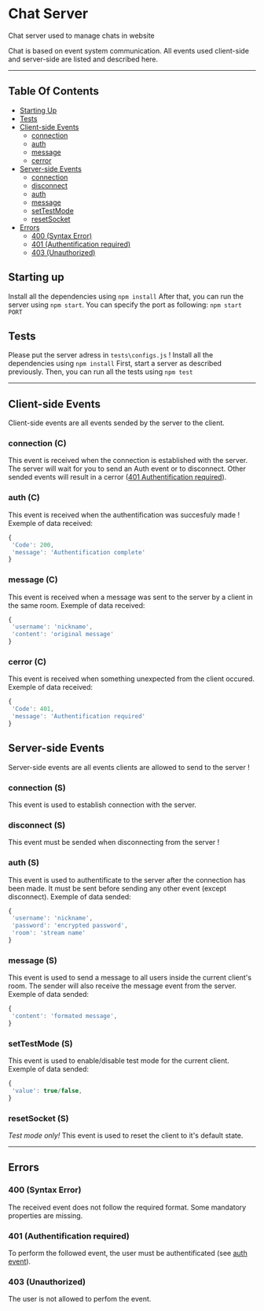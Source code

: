 # Chat Server
Chat server used to manage chats in website

Chat is based on event system communication. All events used client-side and server-side are listed and described here.

___

## Table Of Contents
* [Starting Up](#starting-up)
* [Tests](#tests)
* [Client-side Events](#client-side-events)
  * [connection](#connection-c)
  * [auth](#auth-c)
  * [message](#message-c)
  * [cerror](#cerror-c)
* [Server-side Events](#server-side-events)
  * [connection](#connection-s)
  * [disconnect](#disconnect-s)
  * [auth](#auth-s)
  * [message](#message-s)
  * [setTestMode](#settestmode-s)
  * [resetSocket](#resetsocket-s)
* [Errors](#errors)
  * [400 (Syntax Error)](#400-syntax-error)
  * [401 (Authentification required)](#401-authentification-required)
  * [403 (Unauthorized)](#403-unauthorized)

## Starting up
Install all the dependencies using `npm install`
After that, you can run the server using `npm start`.
You can specify the port as following: `npm start PORT`
## Tests
Please put the server adress in `tests\configs.js` !
Install all the dependencies using `npm install`
First, start a server as described previously.
Then, you can run all the tests using `npm test`
___
## Client-side Events
Client-side events are all events sended by the server to the client.
### connection (C)
This event is received when the connection is established with the server.
The server will wait for you to send an Auth event or to disconnect.
Other sended events will result in a cerror ([401 Authentification required](#401-authentification-required)).
### auth (C)
This event is received when the authentification was succesfuly made !
Exemple of data received:
```javascript
{
 'Code': 200,
 'message': 'Authentification complete'
}
```
### message (C)
This event is received when a message was sent to the server by a client in the same room.
Exemple of data received:
```javascript
{
 'username': 'nickname',
 'content': 'original message'
}
```
### cerror (C)
This event is received when something unexpected from the client occured.
Exemple of data received:
```javascript
{
 'Code': 401,
 'message': 'Authentification required'
}
```
## Server-side Events
Server-side events are all events clients are allowed to send to the server !
### connection (S)
This event is used to establish connection with the server.
### disconnect (S)
This event must be sended when disconnecting from the server !
### auth (S)
This event is used to authentificate to the server after the connection has been made.
It must be sent before sending any other event (except disconnect).
Exemple of data sended:
```javascript
{
 'username': 'nickname',
 'password': 'encrypted password',
 'room': 'stream name'
}
```
### message (S)
This event is used to send a message to all users inside the current client's room.
The sender will also receive the message event from the server.
Exemple of data sended:
```javascript
{
 'content': 'formated message',
}
```
### setTestMode (S)
This event is used to enable/disable test mode for the current client.
Exemple of data sended:
```javascript
{
 'value': true/false,
}
```
### resetSocket (S)
*Test mode only!*
This event is used to reset the client to it's default state.
___
## Errors
### 400 (Syntax Error)
The received event does not follow the required format.
Some mandatory properties are missing.
### 401 (Authentification required)
To perform the followed event, the user must be authentificated (see [auth event](#auth-s)).
### 403 (Unauthorized)
The user is not allowed to perfom the event.
